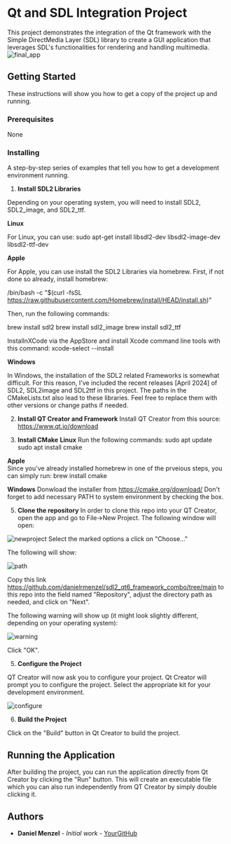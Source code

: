 # Qt and SDL Integration Project

This project demonstrates the integration of the Qt framework with the Simple DirectMedia Layer (SDL) library to create a GUI application that leverages SDL's functionalities for rendering and handling multimedia.
![final_app](https://github.com/danielrmenzel/sdl2_qt6_framework_combo/assets/109724990/52805229-624b-4ccb-a0eb-d9063c580bec)



## Getting Started

These instructions will show you how to get a copy of the project up and running.

### Prerequisites

None

### Installing

A step-by-step series of examples that tell you how to get a development environment running.

1. **Install SDL2 Libraries**
  
  Depending on your operating system, you will need to install SDL2, SDL2_image, and SDL2_ttf.
  
  **Linux**
  
  For Linux, you can use:
  sudo apt-get install libsdl2-dev libsdl2-image-dev libsdl2-ttf-dev
  
  **Apple**
  
  For Apple, you can use install the SDL2 Libraries via homebrew.
  First, if not done so already, install homebrew:
  
  /bin/bash -c "$(curl -fsSL https://raw.githubusercontent.com/Homebrew/install/HEAD/install.sh)"
  
  Then, run the following commands:
  
  brew install sdl2
  brew install sdl2_image
  brew install sdl2_ttf
  
  InstallnXCode via the AppStore and install Xcode command line tools with this command:
  xcode-select --install
  
  **Windows**
  
  In Windows, the installation of the SDL2 related Frameworks is somewhat difficult.
  For this reason, I've included the recent releases [April 2024] of SDL2, SDL2image and SDL2ttf in this project.
  The paths in the CMakeLists.txt also lead to these libraries.
  Feel free to replace them with other versions or change paths if needed.

2. **Install QT Creator and Framework**
  Install QT Creator from this source:
  https://www.qt.io/download

3. **Install CMake**
  **Linux**
   Run the following commands:
   sudo apt update
   sudo apt install cmake
   
  **Apple**  
  Since you've already installed homebrew in one of the prveious steps, you can simply run:
  brew install cmake

  **Windows**
    Donwload the installer from https://cmake.org/download/
    Don't forget to add necessary PATH to system environment by checking the box.


5. **Clone the repository**
  In order to clone this repo into your QT Creator, open the app and go to File->New Project.
  The following window will open:
  
  ![newproject](https://github.com/danielrmenzel/sdl2_qt6_framework_combo/assets/109724990/afff8911-8cd0-46fb-84ed-b299a737049f)
  Select the marked options a click on "Choose..."
  
  The following will show:
  
  ![path](https://github.com/danielrmenzel/sdl2_qt6_framework_combo/assets/109724990/02b65b6b-82ed-454f-8e51-672d622f8efc)
  
  Copy this link https://github.com/danielrmenzel/sdl2_qt6_framework_combo/tree/main to this repo into the field named "Repository", adjust the directory path as needed, and click on "Next".
  
  The following warning will show up (it might look slightly different, depending on your operating system):
  
  ![warning](https://github.com/danielrmenzel/sdl2_qt6_framework_combo/assets/109724990/524f6017-493b-421b-8dae-bbfd1bc3077f)
  
  Click "OK".

5. **Configure the Project**

  QT Creator will now ask you to configure your project.
  Qt Creator will prompt you to configure the project. Select the appropriate kit for your development environment.
  
  ![configure](https://github.com/danielrmenzel/sdl2_qt6_framework_combo/assets/109724990/abc25784-dcf0-4f74-b3e6-375394cee069)


6. **Build the Project**

  Click on the "Build" button in Qt Creator to build the project.

## Running the Application

  After building the project, you can run the application directly from Qt Creator by clicking the "Run" button.
  This will create an executable file which you can also run independently from QT Creator by simply double clicking it.


## Authors

* **Daniel Menzel** - *Initial work* - [YourGitHub](https://github.com/daniel_r_menzel)
